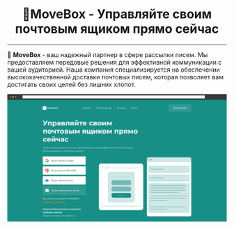 <h1 align='center'>📮MoveBox - Управляйте своим почтовым ящиком прямо сейчас</h1>

----
📮 **MoveBox** - ваш надежный партнер в сфере рассылки писем. Мы предоставляем передовые решения для эффективной коммуникации с вашей аудиторией. Наша компания специализируется на обеспечении высококачественной доставки почтовых писем, которая позволяет вам достигать своих целей без лишних хлопот.

![Preview](public/preview.png)
